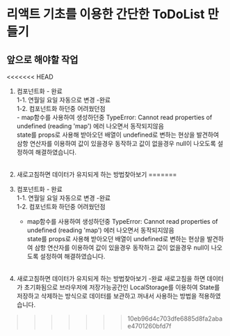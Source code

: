 # 리액트 기초를 이용한 간단한 ToDoList 만들기

## 앞으로 해야할 작업<br/>

<<<<<<< HEAD
1. 컴포넌트화 - 완료<br/>
   1-1. 연월일 요일 자동으로 변경 -완료<br/>
   1-2. 컴포넌트화 하던중 어려웠던점<br/> - map함수를 사용하여 생성하던중 TypeError: Cannot read properties of undefined (reading 'map') 에러 나오면서 동작되지않음<br/>
   state를 props로 사용해 받아오던 배열이 undefined로 변하는 현상을 발견하여 삼항 연산자를 이용하여 값이 있을경우 동작하고
   값이 없을경우 null이 나오도록 설정하여 해결하였습니다.<br/><br/>
2. 새로고침하면 데이터가 유지되게 하는 방법찾아보기
=======

1. 컴포넌트화 - 완료<br/>
1-1. 연월일 요일 자동으로 변경 -완료<br/>
1-2. 컴포넌트화 하던중 어려웠던점<br/>
      - map함수를 사용하여 생성하던중 TypeError: Cannot read properties of undefined (reading 'map') 에러 나오면서 동작되지않음<br/>
       state를 props로 사용해 받아오던 배열이 undefined로 변하는 현상을 발견하여 삼항 연산자를 이용하여 값이 있을경우 동작하고 
       값이 없을경우 null이 나오도록 설정하여 해결하였습니다.<br/><br/>
2. 새로고침하면 데이터가 유지되게 하는 방법찾아보기 -완료
   새로고침을 하면 데이터가 초기화됨으로 브라우저에 저장가능공간인 LocalStorage를 이용하여 State를 저장하고 삭제하는 방식으로 
   데이터를 보관하고 꺼내서 사용하는 방법을 적용하였습니다.
>>>>>>> 10eb96d4c703dfe6885d8fa2abae4701260bfd7f
